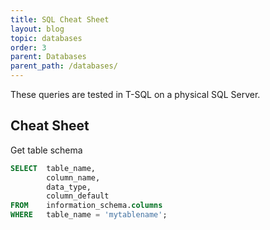 ```yaml
---
title: SQL Cheat Sheet
layout: blog
topic: databases
order: 3
parent: Databases
parent_path: /databases/
---
```


These queries are tested in T-SQL on a physical SQL Server.

## Cheat Sheet

Get table schema
```sql
SELECT  table_name,
        column_name,
        data_type,
        column_default
FROM    information_schema.columns
WHERE   table_name = 'mytablename';
```